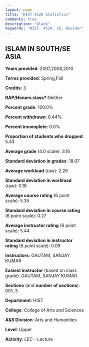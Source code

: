 ```yaml
---
layout: page
title: "HIST 4528 Statistics"
comments: true
description: "blank"
keywords: "HIST, 4528, CU, Boulder"
--- 
```

<head>
<script src="https://ajax.googleapis.com/ajax/libs/jquery/2.1.3/jquery.min.js"></script>
<script src="https://dl.dropboxusercontent.com/s/pc42nxpaw1ea4o9/highcharts.js?dl=0"></script>
<!-- <script src="../assets/js/highcharts.js"></script> -->
<style type="text/css">@font-face {
	font-family: "Bebas Neue";
	src: url(https://www.filehosting.org/file/details/544349/BebasNeue%20Regular.otf) format("opentype");
	}
	h1.Bebas { 
		font-family: "Bebas Neue", Verdana, Tahoma;
	}
</style>
</head>
<body>
	<div id="container" style="float: right; width: 45%; height: 88%; margin-left: 2.5%; margin-right: 2.5%;"></div>
	<script language="JavaScript">
		$(document).ready(function() {
		var chart = {type: 'column'};
		var title = {text: 'Grade Distribution'};
		var xAxis = {categories: ['A','B','C','D','F'],crosshair: true};
		var yAxis = {min: 0,title: {text: 'Percentage'}};
		var tooltip = {headerFormat: '<center><b><span style="font-size:20px">{point.key}</span></b></center>',
		               pointFormat: '<td style="padding:0"><b>{point.y:.1f}%</b></td>',
		               footerFormat: '</table>',shared: true,useHTML: true};
		var plotOptions = {column: {pointPadding: 0.0,borderWidth: 0}};  
		var credits = {enabled: false};var series= [{name: 'Percent',data: [22.99,66.67,6.9,0.0,3.45,]}];
		var json = {};
		json.chart = chart;
		json.title = title;
		json.tooltip = tooltip;
		json.xAxis = xAxis;
		json.yAxis = yAxis;  
		json.series = series;
		json.plotOptions = plotOptions;  
		json.credits = credits;
		$('#container').highcharts(json);
	});
	</script>
</body>
			   
## ISLAM IN SOUTH/SE ASIA

**Years provided**: 2007,2008,2010

**Terms provided**: Spring,Fall

**Credits**: 3

**RAP/Honors class?** Neither

**Percent grade**: 100.0%

**Percent withdrawn**: 6.44%

**Percent incomplete**: 0.0%

**Proportion of students who dropped**: 5.43

**Average grade** (4.0 scale): 3.16

**Standard deviation in grades**: 18.07

**Average workload** (raw): 2.26

**Standard deviation in workload** (raw): 0.18

**Average course rating** (6 point scale): 5.35

**Standard deviation in course rating** (6 point scale): 0.27

**Average instructor rating** (6 point scale): 5.44

**Standard deviation in instructor rating** (6 point scale): 0.09

**Instructors**: GAUTAM, SANJAY KUMAR

**Easiest instructor** (based on class grade): GAUTAM, SANJAY KUMAR

**Sections** (and **number of sections**): 001, 3

**Department**: HIST

**College**: College of Arts and Sciences

**A&S Division**: Arts and Humanities

**Level**: Upper

**Activity**: LEC - Lecture